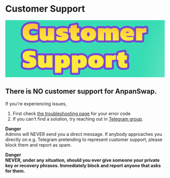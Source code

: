 # Customer Support

![](img-support-2021-09-10-19-41-06.png)

## There is NO customer support for AnpanSwap.

If you're experiencing issues,

1. First check [the troubleshooting page](https://docs.anpanswap.finance/#/help/troubleshooting) for your error code
2. If you can't find a solution, try reaching out in [Telegram group](https://t.me/anpanswap).

**Danger**  
Admins will NEVER send you a direct message. If anybody approaches you directly on e.g. Telegram pretending to represent customer support, please block them and report as spam.

**Danger**  
**NEVER, under any situation, should you ever give someone your private key or recovery phrases. Immediately block and report anyone that asks for them.**